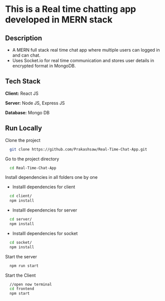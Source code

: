 # This is a Real time chatting app developed in MERN stack

## Description
* A MERN full stack real time chat app where multiple users can logged in and can chat. 
* Uses Socket.io for real time communication and stores user details in encrypted format in MongoDB.

## Tech Stack

**Client:** React JS

**Server:** Node JS, Express JS

**Database:** Mongo DB



## Run Locally

Clone the project

```bash
  git clone https://github.com/Prakashsaw/Real-Time-Chat-App.git
```

Go to the project directory

```bash
  cd Real-Time-Chat-App
```

Install dependencies in all folders one by one

* Installl dependencies for client
```bash
  cd client/
  npm install
```
* Installl dependencies for server
```bash
  cd server/
  npm install
```
* Installl dependencies for socket
```bash
  cd socket/
  npm install
```

Start the server

```bash
  npm run start
```

Start the Client

```bash
  //open now terminal
  cd frontend
  npm start
```
